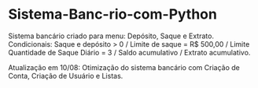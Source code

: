 # Sistema-Banc-rio-com-Python

Sistema bancário criado para menu: Depósito, Saque e Extrato.
Condicionais:
Saque e depósito > 0 /
Limite de saque = R$ 500,00 /
Limite Quantidade de Saque Diário = 3 /
Saldo acumulativo /
Extrato acumulativo.

Atualização em 10/08: Otimização do sistema bancário com Criação de Conta, Criação de Usuário e Listas.
